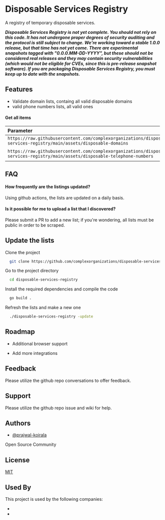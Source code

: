 # Disposable Services Registry

A registry of temporary disposable services.

***Disposable Services Registry is not yet complete. You should not rely on this code. It has not undergone proper degrees of security auditing and the protocol is still subject to change. We're working toward a stable 1.0.0 release, but that time has not yet come. There are experimental snapshots tagged with "0.0.0.MM-DD-YYYY", but these should not be considered real releases and they may contain security vulnerabilities (which would not be eligible for CVEs, since this is pre-release snapshot software). If you are packaging Disposable Services Registry, you must keep up to date with the snapshots.***

## Features

- Validate domain lists, containg all valid disposable domains
- valid phone numbers lists, all valid ones


#### Get all items

| Parameter | Description                |
| :-------- | :------------------------- |
| `https://raw.githubusercontent.com/complexorganizations/disposable-services-registry/main/assets/disposable-domains` | **Domains** |
| `https://raw.githubusercontent.com/complexorganizations/disposable-services-registry/main/assets/disposable-telephone-numbers` | **Telephone numbers** |


## FAQ

#### How frequently are the listings updated?

Using github actions, the lists are updated on a daily basis.

#### Is it possible for me to upload a list that I discovered?

Please submit a PR to add a new list; if you're wondering, all lists must be public in order to be scraped.

## Update the lists

Clone the project

```bash
  git clone https://github.com/complexorganizations/disposable-services-registry
```

Go to the project directory

```bash
  cd disposable-services-registry
```

Install the required dependencies and compile the code

```bash
  go build .
```

Refresh the lists and make a new one

```bash
  ./disposable-services-registry -update
```

## Roadmap

- Additional browser support

- Add more integrations


## Feedback

Please utilize the github repo conversations to offer feedback.


## Support

Please utilize the github repo issue and wiki for help.


## Authors

- [@prajwal-koirala](https://github.com/prajwal-koirala)

Open Source Community


## License

[MIT](https://raw.githubusercontent.com/complexorganizations/disposable-services-registry/main/.github/license)


## Used By

This project is used by the following companies:

- 
- 
